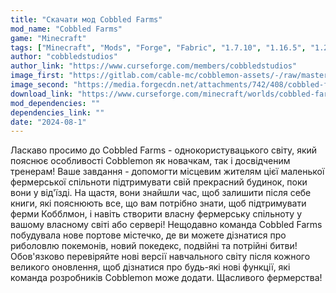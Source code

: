 ```yaml
---
title: "Скачати мод Cobbled Farms"
mod_name: "Cobbled Farms"
game: "Minecraft"
tags: ["Minecraft", "Mods", "Forge", "Fabric", "1.7.10", "1.16.5", "1.20.2", "1.21", "1.21.1"]
author: "cobbledstudios"
author_link: "https://www.curseforge.com/members/cobbledstudios"
image_first: "https://gitlab.com/cable-mc/cobblemon-assets/-/raw/master/graphics/cobblemon_golurk_banner.png"
image_second: "https://media.forgecdn.net/attachments/742/408/cobbled-farms-sign.png"
download_link: "https://www.curseforge.com/minecraft/worlds/cobbled-farms/files/all?page=1&amp;pageSize=20"
mod_dependencies: ""
dependencies_link: ""
date: "2024-08-1"
---
```


Ласкаво просимо до Cobbled Farms - однокористувацького світу, який пояснює особливості Cobblemon як новачкам, так і досвідченим тренерам! Ваше завдання - допомогти місцевим жителям цієї маленької фермерської спільноти підтримувати свій прекрасний будинок, поки вони у від'їзді. На щастя, вони знайшли час, щоб залишити після себе книги, які пояснюють все, що вам потрібно знати, щоб підтримувати ферми Кобблмон, і навіть створити власну фермерську спільноту у вашому власному світі або сервері! Нещодавно команда Cobbled Farms побудувала нове портове містечко, де ви можете дізнатися про риболовлю покемонів, новий покедекс, подвійні та потрійні битви! Обов'язково перевіряйте нові версії навчального світу після кожного великого оновлення, щоб дізнатися про будь-які нові функції, які команда розробників Cobblemon може додати. Щасливого фермерства!